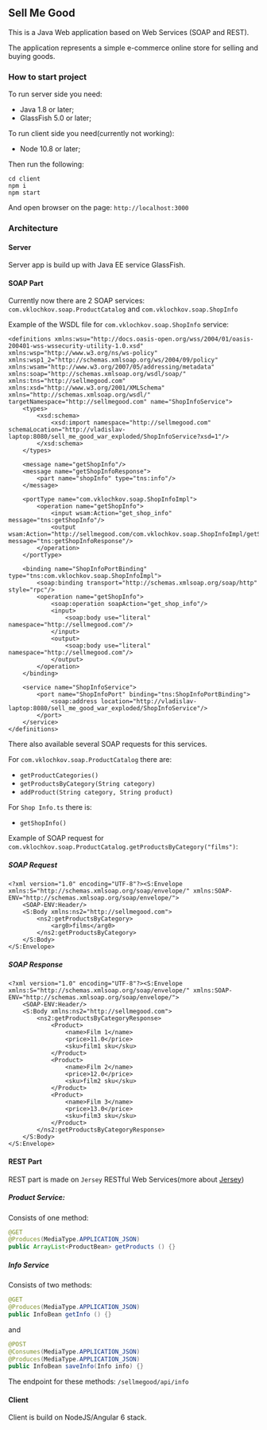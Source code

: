## Sell Me Good

This is a Java Web application based on Web Services (SOAP and REST).

The application represents a simple e-commerce online store for selling and buying goods.

### How to start project
To run server side you need:
- Java 1.8 or later;
- GlassFish 5.0 or later;

To run client side you need(currently not working):
- Node 10.8 or later;

Then run the following:
```
cd client
npm i
npm start
```
And open browser on the page: ```http://localhost:3000```

### Architecture
#### Server
Server app is build up with Java EE service GlassFish.

#### SOAP Part
Currently now there are 2 SOAP services: ```com.vklochkov.soap.ProductCatalog``` and ```com.vklochkov.soap.ShopInfo```

Example of the WSDL file for ```com.vklochkov.soap.ShopInfo``` service:
```$xslt
<definitions xmlns:wsu="http://docs.oasis-open.org/wss/2004/01/oasis-200401-wss-wssecurity-utility-1.0.xsd" xmlns:wsp="http://www.w3.org/ns/ws-policy" xmlns:wsp1_2="http://schemas.xmlsoap.org/ws/2004/09/policy" xmlns:wsam="http://www.w3.org/2007/05/addressing/metadata" xmlns:soap="http://schemas.xmlsoap.org/wsdl/soap/" xmlns:tns="http://sellmegood.com" xmlns:xsd="http://www.w3.org/2001/XMLSchema" xmlns="http://schemas.xmlsoap.org/wsdl/" targetNamespace="http://sellmegood.com" name="ShopInfoService">
    <types>
        <xsd:schema>
            <xsd:import namespace="http://sellmegood.com" schemaLocation="http://vladislav-laptop:8080/sell_me_good_war_exploded/ShopInfoService?xsd=1"/>
        </xsd:schema>
    </types>

    <message name="getShopInfo"/>
    <message name="getShopInfoResponse">
        <part name="shopInfo" type="tns:info"/>
    </message>

    <portType name="com.vklochkov.soap.ShopInfoImpl">
        <operation name="getShopInfo">
            <input wsam:Action="get_shop_info" message="tns:getShopInfo"/>
            <output wsam:Action="http://sellmegood.com/com.vklochkov.soap.ShopInfoImpl/getShopInfoResponse" message="tns:getShopInfoResponse"/>
        </operation>
    </portType>

    <binding name="ShopInfoPortBinding" type="tns:com.vklochkov.soap.ShopInfoImpl">
        <soap:binding transport="http://schemas.xmlsoap.org/soap/http" style="rpc"/>
        <operation name="getShopInfo">
            <soap:operation soapAction="get_shop_info"/>
            <input>
                <soap:body use="literal" namespace="http://sellmegood.com"/>
            </input>
            <output>
                <soap:body use="literal" namespace="http://sellmegood.com"/>
            </output>
        </operation>
    </binding>

    <service name="ShopInfoService">
        <port name="ShopInfoPort" binding="tns:ShopInfoPortBinding">
            <soap:address location="http://vladislav-laptop:8080/sell_me_good_war_exploded/ShopInfoService"/>
        </port>
    </service>
</definitions>
```

There also available several SOAP requests for this services.

For ```com.vklochkov.soap.ProductCatalog``` there are:

- ```getProductCategories()```
- ```getProductsByCategory(String category)```
- ```addProduct(String category, String product)```

For ```Shop Info.ts``` there is:
- ```getShopInfo()```

Example of SOAP request for ```com.vklochkov.soap.ProductCatalog.getProductsByCategory("films")```:
##### SOAP Request
```$xslt
<?xml version="1.0" encoding="UTF-8"?><S:Envelope xmlns:S="http://schemas.xmlsoap.org/soap/envelope/" xmlns:SOAP-ENV="http://schemas.xmlsoap.org/soap/envelope/">
    <SOAP-ENV:Header/>
    <S:Body xmlns:ns2="http://sellmegood.com">
        <ns2:getProductsByCategory>
            <arg0>films</arg0>
        </ns2:getProductsByCategory>
    </S:Body>
</S:Envelope>
```
##### SOAP Response
```$xslt
<?xml version="1.0" encoding="UTF-8"?><S:Envelope xmlns:S="http://schemas.xmlsoap.org/soap/envelope/" xmlns:SOAP-ENV="http://schemas.xmlsoap.org/soap/envelope/">
    <SOAP-ENV:Header/>
    <S:Body xmlns:ns2="http://sellmegood.com">
        <ns2:getProductsByCategoryResponse>
            <Product>
                <name>Film 1</name>
                <price>11.0</price>
                <sku>film1 sku</sku>
            </Product>
            <Product>
                <name>Film 2</name>
                <price>12.0</price>
                <sku>film2 sku</sku>
            </Product>
            <Product>
                <name>Film 3</name>
                <price>13.0</price>
                <sku>film3 sku</sku>
            </Product>
        </ns2:getProductsByCategoryResponse>
    </S:Body>
</S:Envelope>
```

#### REST Part
REST part is made on ```Jersey``` RESTful Web Services(more about [Jersey](https://jersey.github.io/index.html))

##### Product Service:
Consists of one method:
```java
@GET
@Produces(MediaType.APPLICATION_JSON)
public ArrayList<ProductBean> getProducts () {}
```

##### Info Service
Consists of two methods:
```java
@GET
@Produces(MediaType.APPLICATION_JSON)
public InfoBean getInfo () {}
```
and
```java
@POST
@Consumes(MediaType.APPLICATION_JSON)
@Produces(MediaType.APPLICATION_JSON)
public InfoBean saveInfo(Info info) {}
```
The endpoint for these methods: ```/sellmegood/api/info```

#### Client
Client is build on NodeJS/Angular 6 stack.